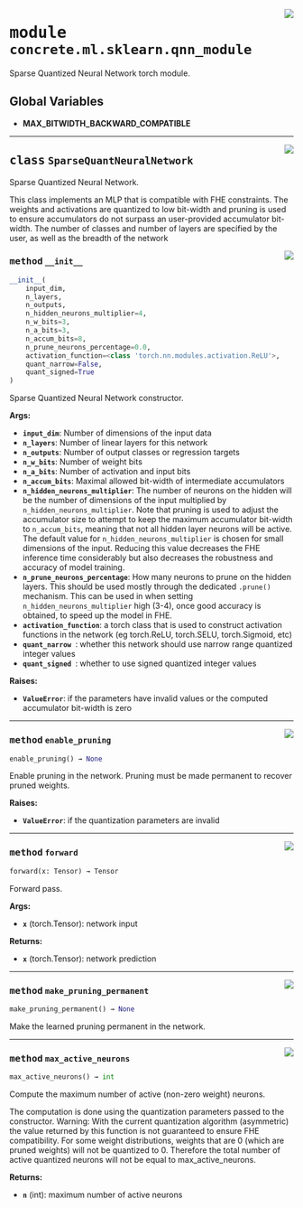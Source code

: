 <!-- markdownlint-disable -->

<a href="../../../src/concrete/ml/sklearn/qnn_module.py#L0"><img align="right" style="float:right;" src="https://img.shields.io/badge/-source-cccccc?style=flat-square"></a>

# <kbd>module</kbd> `concrete.ml.sklearn.qnn_module`

Sparse Quantized Neural Network torch module.

## **Global Variables**

- **MAX_BITWIDTH_BACKWARD_COMPATIBLE**

______________________________________________________________________

<a href="../../../src/concrete/ml/sklearn/qnn_module.py#L12"><img align="right" style="float:right;" src="https://img.shields.io/badge/-source-cccccc?style=flat-square"></a>

## <kbd>class</kbd> `SparseQuantNeuralNetwork`

Sparse Quantized Neural Network.

This class implements an MLP that is compatible with FHE constraints. The weights and activations are quantized to low bit-width and pruning is used to ensure accumulators do not surpass an user-provided accumulator bit-width. The number of classes and number of layers are specified by the user, as well as the breadth of the network

<a href="../../../src/concrete/ml/sklearn/qnn_module.py#L21"><img align="right" style="float:right;" src="https://img.shields.io/badge/-source-cccccc?style=flat-square"></a>

### <kbd>method</kbd> `__init__`

```python
__init__(
    input_dim,
    n_layers,
    n_outputs,
    n_hidden_neurons_multiplier=4,
    n_w_bits=3,
    n_a_bits=3,
    n_accum_bits=8,
    n_prune_neurons_percentage=0.0,
    activation_function=<class 'torch.nn.modules.activation.ReLU'>,
    quant_narrow=False,
    quant_signed=True
)
```

Sparse Quantized Neural Network constructor.

**Args:**

- <b>`input_dim`</b>:  Number of dimensions of the input data
- <b>`n_layers`</b>:  Number of linear layers for this network
- <b>`n_outputs`</b>:  Number of output classes or regression targets
- <b>`n_w_bits`</b>:  Number of weight bits
- <b>`n_a_bits`</b>:  Number of activation and input bits
- <b>`n_accum_bits`</b>:  Maximal allowed bit-width of intermediate accumulators
- <b>`n_hidden_neurons_multiplier`</b>:  The number of neurons on the hidden will be the number  of dimensions of the input multiplied by `n_hidden_neurons_multiplier`. Note that  pruning is used to adjust the accumulator size to attempt to  keep the maximum accumulator bit-width to  `n_accum_bits`, meaning that not all hidden layer neurons will be active.  The default value for `n_hidden_neurons_multiplier` is chosen for small dimensions  of the input. Reducing this value decreases the FHE inference time considerably  but also decreases the robustness and accuracy of model training.
- <b>`n_prune_neurons_percentage`</b>:  How many neurons to prune on the hidden layers. This  should be used mostly through the dedicated `.prune()` mechanism. This can  be used in when setting `n_hidden_neurons_multiplier` high (3-4), once good accuracy  is obtained, to speed up the model in FHE.
- <b>`activation_function`</b>:  a torch class that is used to construct activation functions in  the network (eg torch.ReLU, torch.SELU, torch.Sigmoid, etc)
- <b>`quant_narrow `</b>:  whether this network should use narrow range quantized integer values
- <b>`quant_signed `</b>:  whether to use signed quantized integer values

**Raises:**

- <b>`ValueError`</b>:  if the parameters have invalid values or the computed accumulator bit-width  is zero

______________________________________________________________________

<a href="../../../src/concrete/ml/sklearn/qnn_module.py#L225"><img align="right" style="float:right;" src="https://img.shields.io/badge/-source-cccccc?style=flat-square"></a>

### <kbd>method</kbd> `enable_pruning`

```python
enable_pruning() → None
```

Enable pruning in the network. Pruning must be made permanent to recover pruned weights.

**Raises:**

- <b>`ValueError`</b>:  if the quantization parameters are invalid

______________________________________________________________________

<a href="../../../src/concrete/ml/sklearn/qnn_module.py#L281"><img align="right" style="float:right;" src="https://img.shields.io/badge/-source-cccccc?style=flat-square"></a>

### <kbd>method</kbd> `forward`

```python
forward(x: Tensor) → Tensor
```

Forward pass.

**Args:**

- <b>`x`</b> (torch.Tensor):  network input

**Returns:**

- <b>`x`</b> (torch.Tensor):  network prediction

______________________________________________________________________

<a href="../../../src/concrete/ml/sklearn/qnn_module.py#L155"><img align="right" style="float:right;" src="https://img.shields.io/badge/-source-cccccc?style=flat-square"></a>

### <kbd>method</kbd> `make_pruning_permanent`

```python
make_pruning_permanent() → None
```

Make the learned pruning permanent in the network.

______________________________________________________________________

<a href="../../../src/concrete/ml/sklearn/qnn_module.py#L135"><img align="right" style="float:right;" src="https://img.shields.io/badge/-source-cccccc?style=flat-square"></a>

### <kbd>method</kbd> `max_active_neurons`

```python
max_active_neurons() → int
```

Compute the maximum number of active (non-zero weight) neurons.

The computation is done using the quantization parameters passed to the constructor. Warning: With the current quantization algorithm (asymmetric) the value returned by this function is not guaranteed to ensure FHE compatibility. For some weight distributions, weights that are 0 (which are pruned weights) will not be quantized to 0. Therefore the total number of active quantized neurons will not be equal to max_active_neurons.

**Returns:**

- <b>`n`</b> (int):  maximum number of active neurons

